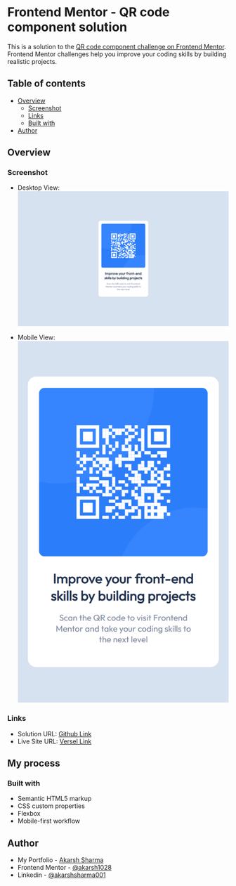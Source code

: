 # Frontend Mentor - QR code component solution

This is a solution to the [QR code component challenge on Frontend Mentor](https://www.frontendmentor.io/challenges/qr-code-component-iux_sIO_H). Frontend Mentor challenges help you improve your coding skills by building realistic projects. 

## Table of contents

- [Overview](#overview)
  - [Screenshot](#screenshot)
  - [Links](#links)
  - [Built with](#built-with)
- [Author](#author)

## Overview

### Screenshot

- Desktop View:
![](design/desktop.png)

- Mobile View:
![](design/mobile.png)

### Links

- Solution URL: [Github Link](https://github.com/akarsh1028/qr-code-component-main)
- Live Site URL: [Versel Link](https://qr-code-component-main-nine-drab.vercel.app/)

## My process

### Built with

- Semantic HTML5 markup
- CSS custom properties
- Flexbox
- Mobile-first workflow

## Author

- My Portfolio - [Akarsh Sharma](https://akarshsharma.vercel.app/)
- Frontend Mentor - [@akarsh1028](https://www.frontendmentor.io/profile/akarsh1028)
- Linkedin - [@akarshsharma001](https://www.linkedin.com/in/akarshsharma001/)
